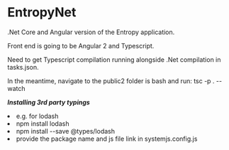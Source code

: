# EntropyNet
.Net Core and Angular version of the Entropy application. 

Front end is going to be Angular 2 and Typescript. 

Need to get Typescript compilation running alongside .Net compilation in tasks.json.

In the meantime, navigate to the public2 folder is bash and run:
        tsc -p . --watch

<em><strong>Installing 3rd party typings</strong></em>
<li>e.g. for lodash</li>
<li>npm install lodash</li>
<li>npm install --save @types/lodash</li>
<li>provide the package name and js file link in systemjs.config.js</li>